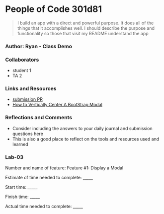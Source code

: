 # People of Code 301d81

> I build an app with a direct and powerful purpose. It does all of the things that it accomplishes well. I should describe the purpose and functionality so those that visit my README understand the app

### Author: Ryan - Class Demo

### Collaborators

- student 1
- TA 2

### Links and Resources
* [submission PR](http://xyz.com)
* [How to Vertically Center A BootStrap Modal](https://react-bootstrap.github.io/components/modal/#vertically-centered)

### Reflections and Comments
* Consider including the answers to your daily journal and submission questions here
* This is also a good place to reflect on the tools and resources used and learned

### Lab-03

Number and name of feature: Feature #1: Display a Modal

Estimate of time needed to complete: _____

Start time: _____

Finish time: _____

Actual time needed to complete: _____
